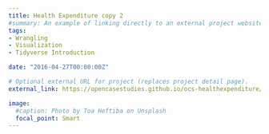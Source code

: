 ```yaml
---
title: Health Expenditure copy 2
#summary: An example of linking directly to an external project website using `external_link`.
tags:
- Wrangling
- Visualization
- Tidyverse Introduction

date: "2016-04-27T00:00:00Z"

# Optional external URL for project (replaces project detail page).
external_link: https://opencasestudies.github.io/ocs-healthexpenditure/ocs-healthexpenditure.html

image:
  #caption: Photo by Toa Heftiba on Unsplash
  focal_point: Smart
---
```


